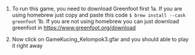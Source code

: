 1. To run this game, you need to download Greenfoot first
     1a. If you are using homebrew just copy and paste this code
          ```$ brew install --cask greenfoot```
     1b. If you are not using homebrew you can just download greenfoot in https://www.greenfoot.org/download

2. Now click on GameKucing_Kelompok3.gfar and you should able to play it right away
